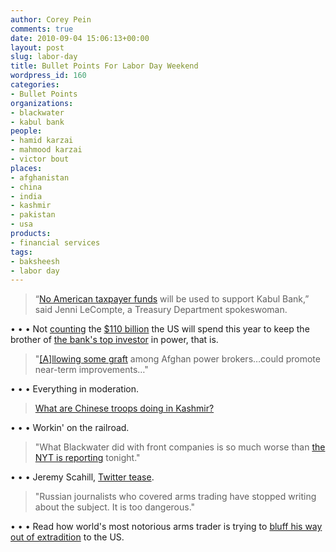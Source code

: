 ```yaml
---
author: Corey Pein
comments: true
date: 2010-09-04 15:06:13+00:00
layout: post
slug: labor-day
title: Bullet Points For Labor Day Weekend 
wordpress_id: 160
categories:
- Bullet Points
organizations:
- blackwater
- kabul bank
people:
- hamid karzai
- mahmood karzai
- victor bout
places:
- afghanistan
- china
- india
- kashmir
- pakistan
- usa
products:
- financial services
tags:
- baksheesh
- labor day
---
```


> “[No American taxpayer funds](http://www.nytimes.com/2010/09/05/world/asia/05kabul.html?hp) will be used to support Kabul Bank,” said Jenni LeCompte, a Treasury Department spokeswoman.


• • • Not [counting](http://economix.blogs.nytimes.com/2010/09/01/the-costs-of-war-continued/?src=busln) the [$110 billion](http://www.smartmoney.com/investing/stocks/should-defense-firms-brace-for-next-chapter/) the US will spend this year to keep the brother of [the bank's top investor](http://blogs.wsj.com/deals/2010/09/03/kabul-bank-moral-hazard-personified/) in power, that is.


> "[[A]llowing some graft](http://www.washingtonpost.com/wp-dyn/content/article/2010/09/03/AR2010090305545_pf.html) among Afghan power brokers…could promote near-term improvements…"


• • • Everything in moderation.

<!-- more -->


> [What are Chinese troops doing in Kashmir?](http://www.guardian.co.uk/commentisfree/2010/sep/04/troops-kashmir-alarm-india-pakistan)


• • • Workin' on the railroad.


> "What Blackwater did with front companies is so much worse than [the NYT is reporting](http://www.nytimes.com/2010/09/04/world/middleeast/04blackwater.html?_r=1&partner=rss&emc=rss) tonight."


• • • Jeremy Scahill, [Twitter tease](http://twitter.com/jeremyscahill).


> "Russian journalists who covered arms trading have stopped writing about the subject. It is too dangerous."


• • • Read how world's most notorious arms trader is trying to [bluff his way out of extradition](http://www.nybooks.com/blogs/nyrblog/2010/sep/02/why-russia-is-afraid-victor-bout/?utm_source=feedburner&utm_medium=feed&utm_campaign=Feed:+nyrblog+(NYRblog)) to the US.
